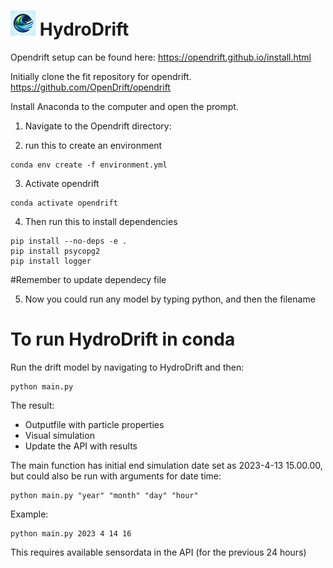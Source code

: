 
# <img src="logo.jpg" width="40"> HydroDrift

Opendrift setup
can be found here:
https://opendrift.github.io/install.html

Initially clone the fit repository for opendrift.
https://github.com/OpenDrift/opendrift

Install Anaconda to the computer and open the prompt.

1.	Navigate to the Opendrift directory:
 

2.	run this to create an environment
```
conda env create -f environment.yml
```

 

3.	Activate opendrift
```
conda activate opendrift
```

 

4.	Then run this to install dependencies  
```
pip install --no-deps -e .
pip install psycopg2
pip install logger
```
#Remember to update dependecy file

5.	Now you could run any model by typing python, and then the filename
 

 
# To run HydroDrift in conda


Run the drift model by navigating to HydroDrift and then:
```
python main.py
```

The result:
- Outputfile with particle properties
- Visual simulation
- Update the API with results


The main function has initial end simulation date set as 2023-4-13 15.00.00,
but could also be run with arguments for date time:
```
python main.py "year" "month" "day" "hour"
```

Example:
```
python main.py 2023 4 14 16
```

This requires available sensordata in the API (for the previous 24 hours)




